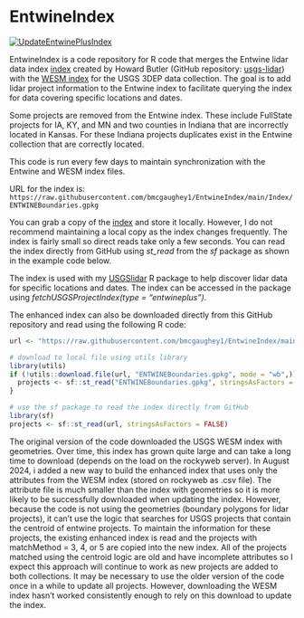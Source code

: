 
<!-- README.md is generated from README.Rmd. Please edit that file -->

# EntwineIndex

<!-- badges: start -->

[![UpdateEntwinePlusIndex](https://github.com/bmcgaughey1/EntwineIndex/actions/workflows/main.yml/badge.svg)](https://github.com/bmcgaughey1/EntwineIndex/actions/workflows/main.yml)
<!-- badges: end -->

EntwineIndex is a code repository for R code that merges the Entwine
lidar data index
[index](https://raw.githubusercontent.com/hobu/usgs-lidar/master/boundaries/resources.geojson)
created by Howard Butler (GitHub repository:
[usgs-lidar](https://github.com/hobu/usgs-lidar)) with the [WESM
index](https://rockyweb.usgs.gov/vdelivery/Datasets/Staged/Elevation/metadata/WESM.gpkg)
for the USGS 3DEP data collection. The goal is to add lidar project
information to the Entwine index to facilitate querying the index for
data covering specific locations and dates.

Some projects are removed from the Entwine index. These include
FullState projects for IA, KY, and MN and two counties in Indiana that
are incorrectly located in Kansas. For these Indiana projects duplicates
exist in the Entwine collection that are correctly located.

This code is run every few days to maintain synchronization with the
Entwine and WESM index files.

URL for the index is:
`https://raw.githubusercontent.com/bmcgaughey1/EntwineIndex/main/Index/ENTWINEBoundaries.gpkg`

You can grab a copy of the
[index](https://raw.githubusercontent.com/bmcgaughey1/EntwineIndex/main/Index/ENTWINEBoundaries.gpkg)
and store it locally. However, I do not recommend maintaining a local
copy as the index changes frequently. The index is fairly small so
direct reads take only a few seconds. You can read the index directly
from GitHub using *st_read* from the *sf* package as shown in the
example code below.

The index is used with my
[USGSlidar](https://github.com/bmcgaughey1/USGSlidar) R package to help
discover lidar data for specific locations and dates. The index can be
accessed in the package using *fetchUSGSProjectIndex(type =
“entwineplus”)*.

The enhanced index can also be downloaded directly from this GitHub
repository and read using the following R code:

``` r
url <- "https://raw.githubusercontent.com/bmcgaughey1/EntwineIndex/main/Index/ENTWINEBoundaries.gpkg"

# download to local file using utils library
library(utils)
if (!utils::download.file(url, "ENTWINEBoundaries.gpkg", mode = "wb",)) {
  projects <- sf::st_read("ENTWINEBoundaries.gpkg", stringsAsFactors = FALSE)
}

# use the sf package to read the index directly from GitHub
library(sf)
projects <- sf::st_read(url, stringsAsFactors = FALSE)
```

The original version of the code downloaded the USGS WESM index with
geometries. Over time, this index has grown quite large and can take a
long time to download (depends on the load on the rockyweb server). In
August 2024, i added a new way to build the enhanced index that uses
only the attributes from the WESM index (stored on rockyweb as .csv
file). The attribute file is much smaller than the index with geometries
so it is more likely to be successfully downloaded when updating the
index. However, because the code is not using the geometries (boundary
polygons for lidar projects), it can’t use the logic that searches for
USGS projects that contain the centroid of entwine projects. To maintain
the information for these projects, the existing enhanced index is read
and the projects with matchMethod = 3, 4, or 5 are copied into the new
index. All of the projects matched using the centroid logic are old and
have incomplete attributes so I expect this approach will continue to
work as new projects are added to both collections. It may be necessary
to use the older version of the code once in a while to update all
projects. However, downloading the WESM index hasn’t worked consistently
enough to rely on this download to update the index.
